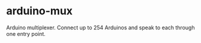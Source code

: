 # arduino-mux
Arduino multiplexer. Connect up to 254 Arduinos and speak to each through one entry point.
